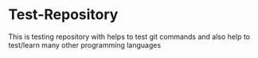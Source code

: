 # Test-Repository
This is testing repository with helps to test git commands and also help to test/learn many other programming languages
